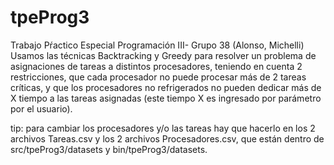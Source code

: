 # tpeProg3
Trabajo Pŕactico Especial Programación III- Grupo 38 (Alonso, Michelli)
Usamos las técnicas Backtracking y Greedy para resolver un problema de asignaciones de tareas a distintos procesadores, teniendo en cuenta 2 restricciones, que cada procesador no puede procesar más de 2 tareas críticas, y que los procesadores no refrigerados no pueden dedicar más de X tiempo a las tareas asignadas (este tiempo X es ingresado por parámetro por el usuario).

tip: para cambiar los procesadores y/o las tareas hay que hacerlo en los 2 archivos Tareas.csv y los 2 archivos Procesadores.csv, que están dentro de src/tpeProg3/datasets y bin/tpeProg3/datasets.
